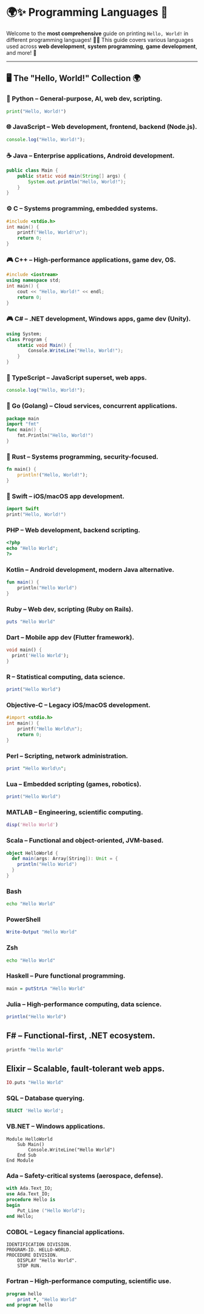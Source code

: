 # 🌍✨ Programming Languages 🎉

Welcome to the **most comprehensive** guide on printing `Hello, World!` in different programming languages! 🚀🔥 This guide covers various languages used across **web development**, **system programming**, **game development**, and more! 🌈

---

## 🖥️ The "Hello, World!" Collection 🌍

### 🐍 Python – General-purpose, AI, web dev, scripting.
```python
print("Hello, World!")
```

### 🌐 JavaScript – Web development, frontend, backend (Node.js).
```javascript
console.log("Hello, World!");
```

### ☕ Java – Enterprise applications, Android development.
```java
public class Main {
    public static void main(String[] args) {
        System.out.println("Hello, World!");
    }
}
```

### ⚙️ C – Systems programming, embedded systems.
```c
#include <stdio.h>
int main() {
    printf("Hello, World!\n");
    return 0;
}
```

### 🎮 C++ – High-performance applications, game dev, OS.
```cpp
#include <iostream>
using namespace std;
int main() {
    cout << "Hello, World!" << endl;
    return 0;
}
```

### 🎮 C# – .NET development, Windows apps, game dev (Unity).
```csharp
using System;
class Program {
    static void Main() {
        Console.WriteLine("Hello, World!");
    }
}
```

### 🔷 TypeScript – JavaScript superset, web apps.
```typescript
console.log("Hello, World!");
```

### 🦫 Go (Golang) – Cloud services, concurrent applications.
```go
package main
import "fmt"
func main() {
    fmt.Println("Hello, World!")
}
```

### 🦀 Rust – Systems programming, security-focused.
```rust
fn main() {
    println!("Hello, World!");
}
```

### 🍏 Swift – iOS/macOS app development.
```swift
import Swift
print("Hello, World!")
```

### PHP – Web development, backend scripting.
```php
<?php
echo "Hello World";
?>
```

### Kotlin – Android development, modern Java alternative.
```kotlin
fun main() {
    println("Hello World")
}
```

### Ruby – Web dev, scripting (Ruby on Rails).
```ruby
puts "Hello World"
```

### Dart – Mobile app dev (Flutter framework).
```dart
void main() {
  print('Hello World');
}
```

### R – Statistical computing, data science.
```r
print("Hello World")
```

### Objective-C – Legacy iOS/macOS development.
```objective-c
#import <stdio.h>
int main() {
    printf("Hello World\n");
    return 0;
}
```

### Perl – Scripting, network administration.
```perl
print "Hello World\n";
```

### Lua – Embedded scripting (games, robotics).
```lua
print("Hello World")
```

### MATLAB – Engineering, scientific computing.
```matlab
disp('Hello World')
```

### Scala – Functional and object-oriented, JVM-based.
```scala
object HelloWorld {
  def main(args: Array[String]): Unit = {
    println("Hello World")
  }
}
```

### Bash
```bash
echo "Hello World"
```

### PowerShell
```powershell
Write-Output "Hello World"
```

### Zsh
```zsh
echo "Hello World"
```

### Haskell – Pure functional programming.
```haskell
main = putStrLn "Hello World"
```

### Julia – High-performance computing, data science.
```julia
println("Hello World")
```

## F# – Functional-first, .NET ecosystem.
```fsharp
printfn "Hello World"
```

## Elixir – Scalable, fault-tolerant web apps.
```elixir
IO.puts "Hello World"
```

### SQL – Database querying.
```sql
SELECT 'Hello World';
```

### VB.NET – Windows applications.
```vbnet
Module HelloWorld
    Sub Main()
        Console.WriteLine("Hello World")
    End Sub
End Module
```

### Ada – Safety-critical systems (aerospace, defense).
```ada
with Ada.Text_IO;
use Ada.Text_IO;
procedure Hello is
begin
    Put_Line ("Hello World");
end Hello;
```

### COBOL – Legacy financial applications.
```cobol
IDENTIFICATION DIVISION.
PROGRAM-ID. HELLO-WORLD.
PROCEDURE DIVISION.
    DISPLAY "Hello World".
    STOP RUN.
```

### Fortran – High-performance computing, scientific use.
```fortran
program hello
    print *, "Hello World"
end program hello
```